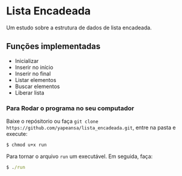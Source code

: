 # Lista Encadeada

Um estudo sobre a estrutura de dados de lista encadeada.

## Funções implementadas

- Inicializar
- Inserir no início
- Inserir no final
- Listar elementos
- Buscar elementos
- Liberar lista

### Para Rodar o programa no seu computador

Baixe o repósitorio ou faça `git clone https://github.com/yapeansa/lista_encadeada.git`, entre na pasta e execute:
```cmd
$ chmod u+x run
```
Para tornar o arquivo `run` um executável. Em seguida, faça:
```cmd
$ ./run
```
